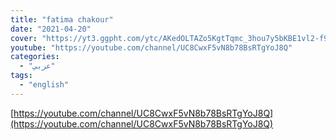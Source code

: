 ```yaml
---
title: "fatima chakour"
date: "2021-04-20"
cover: "https://yt3.ggpht.com/ytc/AKedOLTAZo5KgtTqmc_3hou7y5bKBE1vl2-f9eNAldvC=s88-c-k-c0x00ffffff-no-rj"
youtube: "https://youtube.com/channel/UC8CwxF5vN8b78BsRTgYoJ8Q"
categories:
  - "عربي"
tags:
  - "english"
---
```


[https://youtube.com/channel/UC8CwxF5vN8b78BsRTgYoJ8Q](https://youtube.com/channel/UC8CwxF5vN8b78BsRTgYoJ8Q)
